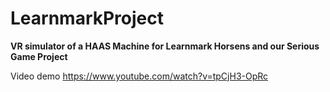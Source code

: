 # LearnmarkProject
__VR simulator of a HAAS Machine for Learnmark Horsens and our Serious Game Project__

Video demo https://www.youtube.com/watch?v=tpCjH3-OpRc
